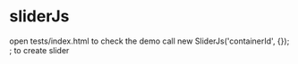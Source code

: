 # sliderJs
open tests/index.html to check the demo
call new SliderJs('containerId', {});    ; to create slider

